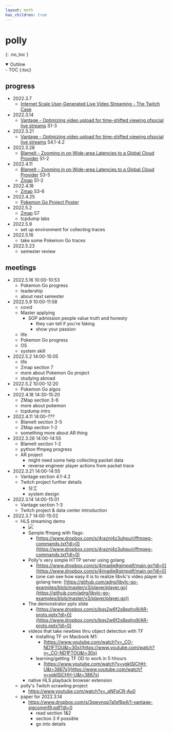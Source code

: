 ```yaml
---
layout: meth
has_children: true
---
```

# polly
{: .no_toc }

<details open markdown="block">
  <summary>
    Outline
  </summary>
- TOC
{:toc}
</details>

## progress
- 2022.3.7
	- [Internet Scale User-Generated Live Video Streaming - The Twitch Case](Internet%20Scale%20User-Generated%20Live%20Video%20Streaming%20-%20The%20Twitch%20Case)
- 2022.3.14
	- [Vantage - Optimizing video upload for time-shifted viewing ofsocial live streams](Vantage%20-%20Optimizing%20video%20upload%20for%20time-shifted%20viewing%20ofsocial%20live%20streams) S1-3
- 2022.3.21
	- [Vantage - Optimizing video upload for time-shifted viewing ofsocial live streams](Vantage%20-%20Optimizing%20video%20upload%20for%20time-shifted%20viewing%20ofsocial%20live%20streams) S4.1-4.2
- 2022.3.28
	- [BlameIt - Zooming in on Wide-area Latencies to a Global Cloud Provider](BlameIt%20-%20Zooming%20in%20on%20Wide-area%20Latencies%20to%20a%20Global%20Cloud%20Provider) S1-2
- 2022.4.11
	- [BlameIt - Zooming in on Wide-area Latencies to a Global Cloud Provider](BlameIt%20-%20Zooming%20in%20on%20Wide-area%20Latencies%20to%20a%20Global%20Cloud%20Provider) S3-5
	- [Zmap](Zmap.md) S1-2
- 2022.4.18
	- [Zmap](Zmap.md) S3-6
- 2022.4.25
	- [Pokemon Go Project Poster](Pokemon%20Go%20Project%20Poster.md)
- 2022.5.2
	- [Zmap](Zmap.md) S7
	- tcpdump labs
- 2022.5.9
	- set up environment for collecting traces
- 2022.5.16
	- take some Pokemon Go traces
- 2022.5.23
	- semester review

## meetings
- 2022.5.16 10:00-10:53
	- Pokemon Go progress
	- leadership
	- about next semester
- 2022.5.9 10:00-11:58
	- covid
	- Master applying
		- SOP admission people value truth and honesty
			- they can tell if you're faking
			- show your passion
	- life
	- Pokemon Go progress
	- OS
	- system skill
- 2022.5.2 14:00-15:05
	- life
	- Zmap section 7
	- more about Pokemon Go project
	- studying abroad
- 2022.5.2 10:00-12:20
	- Pokemon Go algos
- 2022.4.18 14:30-15:20
	- ZMap section 3-6
	- more about pokemon
	- tcpdump intro
- 2022.4.11 14:00-???
	- BlameIt section 3-5
	- ZMap section 1-2
	- something more about AR thing
- 2022.3.28 14:00-14:55
	- BlameIt section 1-2
	- python ffmpeg progress
	- AR project
		- might need some help collecting packet data
		- reverse engineer player actions from packet trace 
- 2022.3.21 14:00-14:55
	- Vantage section 4.1-4.2
	- Twitch project further details
		- 分工
		- system design
- 2022.3.14 14:00-15:01
	- Vantage section 1-3
	- Twitch project & data center introduction 
- 2022.3.7 14:00-15:02
	- HLS streaming demo
		- ![](https://i.imgur.com/CshPpPJ.jpg)
		- Sample ffmpeg with flags:
			- [https://www.dropbox.com/s/4raznj4z3uhpurj/ffmpeg-commands.txt?dl=0](https://www.dropbox.com/s/4raznj4z3uhpurj/ffmpeg-commands.txt?dl=0)
		- Polly's very simple HTTP server using golang
			- [https://www.dropbox.com/s/4imadje8gimpqlf/main.go?dl=0](https://www.dropbox.com/s/4imadje8gimpqlf/main.go?dl=0)  
			- (one can see how easy it is to realize libvlc's video player in golang here: [https://github.com/adrg/libvlc-go-examples/blob/master/v3/player/player.go](https://github.com/adrg/libvlc-go-examples/blob/master/v3/player/player.go))
		- The demonstrator pptx slide
			- [https://www.dropbox.com/s/bqs2w6f2s8pqho9/AR-proto.pptx?dl=0](https://www.dropbox.com/s/bqs2w6f2s8pqho9/AR-proto.pptx?dl=0)  
		- videos that take newbies thru object detection with TF
			- installing TF on Macbook M1:
				- [https://www.youtube.com/watch?v=_CO-ND1FTOU&t=30s](https://www.youtube.com/watch?v=_CO-ND1FTOU&t=30s)  
			- learning/getting TF OD to work in 5 hhours
				- [https://www.youtube.com/watch?v=yqkISICHH-U&t=3867s](https://www.youtube.com/watch?v=yqkISICHH-U&t=3867s)
		- native HLS playback browser extension
	- polly's Twitch scrawling project
		- <https://www.youtube.com/watch?v=_qNFqCR-Au0>
	- paper for 2022.3.14
		- <https://www.dropbox.com/s/3gwvnop7a1sf6p4/1-vantage-sigcomm19.pdf?dl=0>
			- read section 1&2
			- section 3 if possible
			- go into details

